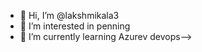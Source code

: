 - 👋 Hi, I’m @lakshmikala3
- 👀 I’m interested in penning
- 🌱 I’m currently learning Azurev devops-->

